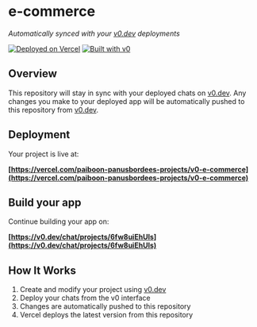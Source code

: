 # e-commerce

*Automatically synced with your [v0.dev](https://v0.dev) deployments*

[![Deployed on Vercel](https://img.shields.io/badge/Deployed%20on-Vercel-black?style=for-the-badge&logo=vercel)](https://vercel.com/paiboon-panusbordees-projects/v0-e-commerce)
[![Built with v0](https://img.shields.io/badge/Built%20with-v0.dev-black?style=for-the-badge)](https://v0.dev/chat/projects/6fw8uiEhUls)

## Overview

This repository will stay in sync with your deployed chats on [v0.dev](https://v0.dev).
Any changes you make to your deployed app will be automatically pushed to this repository from [v0.dev](https://v0.dev).

## Deployment

Your project is live at:

**[https://vercel.com/paiboon-panusbordees-projects/v0-e-commerce](https://vercel.com/paiboon-panusbordees-projects/v0-e-commerce)**

## Build your app

Continue building your app on:

**[https://v0.dev/chat/projects/6fw8uiEhUls](https://v0.dev/chat/projects/6fw8uiEhUls)**

## How It Works

1. Create and modify your project using [v0.dev](https://v0.dev)
2. Deploy your chats from the v0 interface
3. Changes are automatically pushed to this repository
4. Vercel deploys the latest version from this repository